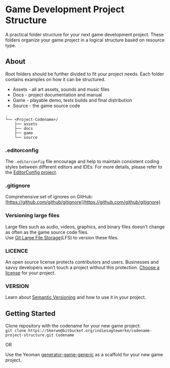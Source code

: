 # Game Development Project Structure

A practical folder structure for your next game development project. These folders organize your game project in a logical structure based on resource type.

## About

Root folders should be further divided to fit your project needs. Each folder contains examples on how it can be structured.

- Assets - all art assets, sounds and music files
- Docs - project documentation and manual
- Game - playable demo, tests builds and final distribution
- Source - the game source code

```folders
.
└── <Project-Codename>/
    ├── assets
    ├── docs
    ├── game
    └── source
```

### .editorconfig

The `.editorconfig` file encourage and help to maintain consistent coding styles between different editors and IDEs. For more details, please refer to the [EditorConfig project](http://editorconfig.org/).

### .gitignore

Comprehensive set of ignores on GitHub: [https://github.com/github/gitignore](https://github.com/github/gitignore)

### Versioning large files

Large files such as audio, videos, graphics, and binary files doesn't change as often as the game source code files.  
Use [Git Large File Storage](https://git-lfs.github.com/)(LFS) to version these files.

### LICENCE

An open source license protects contributors and users. Businesses and savvy developers won’t touch a project without this protection. [Choose a license](https://choosealicense.com/) for your project.

### VERSION

Learn about [Semantic Versioning](https://semver.org/) and how to use it in your project.

## Getting Started

Clone repository with the codename for your new game project:  
`git clone https://Skerwe@bitbucket.org/indiesagtewerke/codename-project-structure.git Codename`

OR

Use the Yeoman [generator-game-generic](https://github.com/Skerwe/generator-game-generic) as a scaffold for your new game project.
